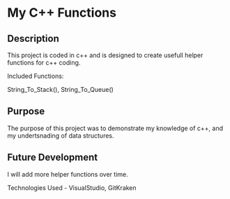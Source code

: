 # My C++ Functions

## Description
This project is coded in c++ and is designed to create usefull helper functions for c++ coding. 

Included Functions:

String_To_Stack(), String_To_Queue()

## Purpose
The purpose of this project was to demonstrate my knowledge of c++, and my undertsnading of data structures.

## Future Development
I will add more helper functions over time.

Technologies Used - VisualStudio, GitKraken
